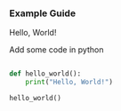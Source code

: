 ### Example Guide

Hello, World!

Add some code in python

```python

def hello_world():
    print("Hello, World!")

hello_world()

```
